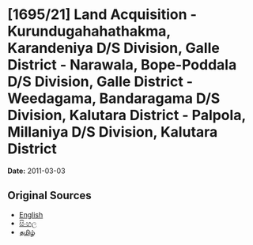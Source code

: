 # [1695/21] Land Acquisition - Kurundugahahathakma, Karandeniya D/S Division, Galle District - Narawala, Bope-Poddala D/S Division, Galle District - Weedagama, Bandaragama D/S Division, Kalutara District - Palpola, Millaniya D/S Division, Kalutara District

**Date:** 2011-03-03

## Original Sources

- [English](https://documents.gov.lk/view/extra-gazettes/2011/3/1695-21_E.pdf)
- [සිංහල](https://documents.gov.lk/view/extra-gazettes/2011/3/1695-21_S.pdf)
- [தமிழ்](https://documents.gov.lk/view/extra-gazettes/2011/3/1695-21_T.pdf)
